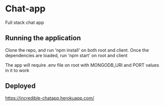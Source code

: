 # Chat-app
Full stack chat app

## Running the application

Clone the repo, and run 'npm install' on both root and client. Once the dependencies are loaded, run 'npm start' on root and client

The app will require .env file on root with MONGODB_URI and PORT values in it to work

## Deployed

https://incredible-chatapp.herokuapp.com/
